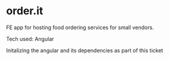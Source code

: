 # order.it

FE app for hosting food ordering services for small vendors.

Tech used: Angular

Initalizing the angular and its dependencies as part of this ticket
